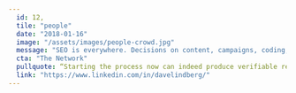 ```yaml
---
  id: 12,
  tile: "people"
  date: "2018-01-16"
  image: "/assets/images/people-crowd.jpg"
  message: "SEO is everywhere. Decisions on content, campaigns, coding, and communications all impact how well your web site delivers its message."
  cta: "The Network"
  pullquote: “Starting the process now can indeed produce verifiable results quickly.”
  link: "https://www.linkedin.com/in/davelindberg/"
---
```

